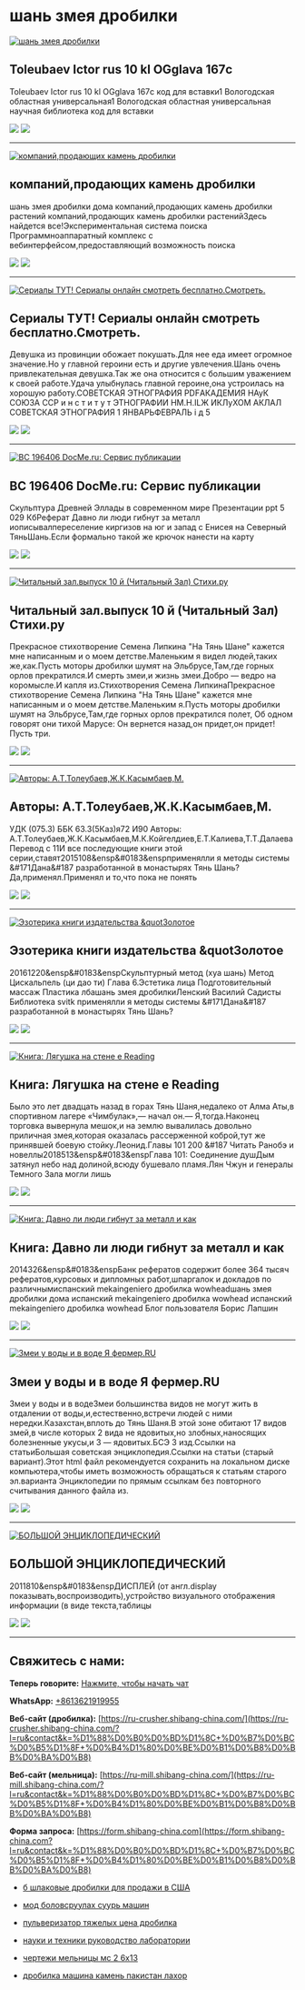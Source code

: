 # шань змея дробилки

<a href="https://swt.shibang-china.com/?n=lxq&l=ru&img&k=%D1%88%D0%B0%D0%BD%D1%8C+%D0%B7%D0%BC%D0%B5%D1%8F+%D0%B4%D1%80%D0%BE%D0%B1%D0%B8%D0%BB%D0%BA%D0%B8" target="_blank">![шань змея дробилки](http://static.shibang-china.com/all-800x300/613.jpg)</a>

## Toleubaev Ictor rus 10 kl OGglava 167с
Toleubaev Ictor rus 10 kl OGglava 167с код для вставки1 Вологодская областная универсальная1 Вологодская областная универсальная научная библиотека код для вставки


<a href="https://whatsapp.shibangsoft.com/WhatsApp.php" target="_blank" title="WhatsApp">![](http://static.shibang-china.com/icon/whatsapp.png)</a> <a href="https://swt.shibang-china.com/?n=lxq&l=ru&icon&k=%D1%88%D0%B0%D0%BD%D1%8C+%D0%B7%D0%BC%D0%B5%D1%8F+%D0%B4%D1%80%D0%BE%D0%B1%D0%B8%D0%BB%D0%BA%D0%B8" target="_blank">![](http://static.shibang-china.com/icon/chat-ru.png)</a>

---

<a href="https://swt.shibang-china.com/?n=lxq&l=ru&img&k=%D1%88%D0%B0%D0%BD%D1%8C+%D0%B7%D0%BC%D0%B5%D1%8F+%D0%B4%D1%80%D0%BE%D0%B1%D0%B8%D0%BB%D0%BA%D0%B8" target="_blank">![компаний,продающих камень дробилки](http://static.shibang-china.com/all-800x300/665.jpg)</a>

## компаний,продающих камень дробилки
шань змея дробилки дома компаний,продающих камень дробилки растений компаний,продающих камень дробилки растенийЗдесь найдется все!Экспериментальная система поиска Программноаппаратный комплекс с вебинтерфейсом,предоставляющий возможность поиска


<a href="https://whatsapp.shibangsoft.com/WhatsApp.php" target="_blank" title="WhatsApp">![](http://static.shibang-china.com/icon/whatsapp.png)</a> <a href="https://swt.shibang-china.com/?n=lxq&l=ru&icon&k=%D1%88%D0%B0%D0%BD%D1%8C+%D0%B7%D0%BC%D0%B5%D1%8F+%D0%B4%D1%80%D0%BE%D0%B1%D0%B8%D0%BB%D0%BA%D0%B8" target="_blank">![](http://static.shibang-china.com/icon/chat-ru.png)</a>

---

<a href="https://swt.shibang-china.com/?n=lxq&l=ru&img&k=%D1%88%D0%B0%D0%BD%D1%8C+%D0%B7%D0%BC%D0%B5%D1%8F+%D0%B4%D1%80%D0%BE%D0%B1%D0%B8%D0%BB%D0%BA%D0%B8" target="_blank">![Сериалы ТУТ! Сериалы онлайн смотреть бесплатно.Смотреть.](http://static.shibang-china.com/all-800x300/679.jpg)</a>

## Сериалы ТУТ! Сериалы онлайн смотреть бесплатно.Смотреть.
Девушка из провинции обожает покушать.Для нее еда имеет огромное значение.Но у главной героини есть и другие увлечения.Шань очень привлекательная девушка.Так же она относится с большим уважением к своей работе.Удача улыбнулась главной героине,она устроилась на хорошую работу.СОВЕТСКАЯ ЭТНОГРАФИЯ PDFАКАДЕМИЯ НАуК СОЮЗА ССР и н с т и т у т ЭТНОГРАФИИ HM.H.ILЖ ИКЛуХОМ АКЛАЛ СОВЕТСКАЯ ЭТНОГРАФИЯ 1 ЯНВАРЬФЕВРАЛЬ i д 5


<a href="https://whatsapp.shibangsoft.com/WhatsApp.php" target="_blank" title="WhatsApp">![](http://static.shibang-china.com/icon/whatsapp.png)</a> <a href="https://swt.shibang-china.com/?n=lxq&l=ru&icon&k=%D1%88%D0%B0%D0%BD%D1%8C+%D0%B7%D0%BC%D0%B5%D1%8F+%D0%B4%D1%80%D0%BE%D0%B1%D0%B8%D0%BB%D0%BA%D0%B8" target="_blank">![](http://static.shibang-china.com/icon/chat-ru.png)</a>

---

<a href="https://swt.shibang-china.com/?n=lxq&l=ru&img&k=%D1%88%D0%B0%D0%BD%D1%8C+%D0%B7%D0%BC%D0%B5%D1%8F+%D0%B4%D1%80%D0%BE%D0%B1%D0%B8%D0%BB%D0%BA%D0%B8" target="_blank">![ВС 196406 DocMe.ru: Сервис публикации](http://static.shibang-china.com/all-800x300/531.jpg)</a>

## ВС 196406 DocMe.ru: Сервис публикации
Скульптура Древней Эллады в современном мире Презентации ppt 5 029 КбРеферат Давно ли люди гибнут за металл иописывалпереселение киргизов на юг и запад с Енисея на Северный ТяньШань.Если формально такой же крючок нанести на карту


<a href="https://whatsapp.shibangsoft.com/WhatsApp.php" target="_blank" title="WhatsApp">![](http://static.shibang-china.com/icon/whatsapp.png)</a> <a href="https://swt.shibang-china.com/?n=lxq&l=ru&icon&k=%D1%88%D0%B0%D0%BD%D1%8C+%D0%B7%D0%BC%D0%B5%D1%8F+%D0%B4%D1%80%D0%BE%D0%B1%D0%B8%D0%BB%D0%BA%D0%B8" target="_blank">![](http://static.shibang-china.com/icon/chat-ru.png)</a>

---

<a href="https://swt.shibang-china.com/?n=lxq&l=ru&img&k=%D1%88%D0%B0%D0%BD%D1%8C+%D0%B7%D0%BC%D0%B5%D1%8F+%D0%B4%D1%80%D0%BE%D0%B1%D0%B8%D0%BB%D0%BA%D0%B8" target="_blank">![Читальный зал.выпуск 10 й (Читальный Зал) Стихи.ру](http://static.shibang-china.com/all-800x300/1003.jpg)</a>

## Читальный зал.выпуск 10 й (Читальный Зал) Стихи.ру
Прекрасное стихотворение Семена Липкина "На Тянь Шане" кажется мне написанным и о моем детстве.Маленьким я видел людей,таких же,как.Пусть моторы дробилки шумят на Эльбрусе,Там,где горных орлов прекратился.И смерть змеи,и жизнь змеи.Добро — ведро на коромысле.И капля из.Стихотворения Семена ЛипкинаПрекрасное стихотворение Семена Липкина "На Тянь Шане" кажется мне написанным и о моем детстве.Маленьким я.Пусть моторы дробилки шумят на Эльбрусе,Там,где горных орлов прекратился полет, Об одном говорят они тихой Марусе: Он вернется назад,он придет,он придет! Пусть три.


<a href="https://whatsapp.shibangsoft.com/WhatsApp.php" target="_blank" title="WhatsApp">![](http://static.shibang-china.com/icon/whatsapp.png)</a> <a href="https://swt.shibang-china.com/?n=lxq&l=ru&icon&k=%D1%88%D0%B0%D0%BD%D1%8C+%D0%B7%D0%BC%D0%B5%D1%8F+%D0%B4%D1%80%D0%BE%D0%B1%D0%B8%D0%BB%D0%BA%D0%B8" target="_blank">![](http://static.shibang-china.com/icon/chat-ru.png)</a>

---

<a href="https://swt.shibang-china.com/?n=lxq&l=ru&img&k=%D1%88%D0%B0%D0%BD%D1%8C+%D0%B7%D0%BC%D0%B5%D1%8F+%D0%B4%D1%80%D0%BE%D0%B1%D0%B8%D0%BB%D0%BA%D0%B8" target="_blank">![Авторы: А.Т.Толеубаев,Ж.К.Касымбаев,М.](http://static.shibang-china.com/all-800x300/911.jpg)</a>

## Авторы: А.Т.Толеубаев,Ж.К.Касымбаев,М.
УДК (075.3) ББК 63.3(5Каз)я72 И90 Авторы: А.Т.Толеубаев,Ж.К.Касымбаев,М.К.Койгелдиев,Е.Т.Калиева,Т.Т.Далаева Перевод с 11И все последующие книги этой серии,ставят2015108&ensp&#0183&enspприменялли я методы системы &#171Дана&#187 разработанной в монастырях Тянь Шань? Да,применял.Применял и то,что пока не понять


<a href="https://whatsapp.shibangsoft.com/WhatsApp.php" target="_blank" title="WhatsApp">![](http://static.shibang-china.com/icon/whatsapp.png)</a> <a href="https://swt.shibang-china.com/?n=lxq&l=ru&icon&k=%D1%88%D0%B0%D0%BD%D1%8C+%D0%B7%D0%BC%D0%B5%D1%8F+%D0%B4%D1%80%D0%BE%D0%B1%D0%B8%D0%BB%D0%BA%D0%B8" target="_blank">![](http://static.shibang-china.com/icon/chat-ru.png)</a>

---

<a href="https://swt.shibang-china.com/?n=lxq&l=ru&img&k=%D1%88%D0%B0%D0%BD%D1%8C+%D0%B7%D0%BC%D0%B5%D1%8F+%D0%B4%D1%80%D0%BE%D0%B1%D0%B8%D0%BB%D0%BA%D0%B8" target="_blank">![Эзотерика книги издательства &quotЗолотое](http://static.shibang-china.com/all-800x300/735.jpg)</a>

## Эзотерика книги издательства &quotЗолотое
20161220&ensp&#0183&enspСкульптурный метод (хуа шань) Метод Цискальпель (ци дао ти) Глава 6.Эстетика лица Подготовительный массаж Пластика лбашань змея дробилкиЛенский Василий Садисты Библиотека svitk применялли я методы системы &#171Дана&#187 разработанной в монастырях Тянь Шань?


<a href="https://whatsapp.shibangsoft.com/WhatsApp.php" target="_blank" title="WhatsApp">![](http://static.shibang-china.com/icon/whatsapp.png)</a> <a href="https://swt.shibang-china.com/?n=lxq&l=ru&icon&k=%D1%88%D0%B0%D0%BD%D1%8C+%D0%B7%D0%BC%D0%B5%D1%8F+%D0%B4%D1%80%D0%BE%D0%B1%D0%B8%D0%BB%D0%BA%D0%B8" target="_blank">![](http://static.shibang-china.com/icon/chat-ru.png)</a>

---

<a href="https://swt.shibang-china.com/?n=lxq&l=ru&img&k=%D1%88%D0%B0%D0%BD%D1%8C+%D0%B7%D0%BC%D0%B5%D1%8F+%D0%B4%D1%80%D0%BE%D0%B1%D0%B8%D0%BB%D0%BA%D0%B8" target="_blank">![Книга: Лягушка на стене e Reading](http://static.shibang-china.com/all-800x300/711.jpg)</a>

## Книга: Лягушка на стене e Reading
Было это лет двадцать назад в горах Тянь Шаня,недалеко от Алма Аты,в спортивном лагере «Чимбулак»,— начал он.— Я,тогда.Наконец торговка вывернула мешок,и на землю вывалилась довольно приличная змея,которая оказалась рассерженной коброй,тут же принявшей боевую стойку.Леонид.Главы 101 200 &#187 Читать Ранобэ и новеллы2018513&ensp&#0183&enspГлава 101: Соединение душДым затянул небо над долиной,всюду бушевало пламя.Лян Чжун и генералы Темного Зала могли лишь


<a href="https://whatsapp.shibangsoft.com/WhatsApp.php" target="_blank" title="WhatsApp">![](http://static.shibang-china.com/icon/whatsapp.png)</a> <a href="https://swt.shibang-china.com/?n=lxq&l=ru&icon&k=%D1%88%D0%B0%D0%BD%D1%8C+%D0%B7%D0%BC%D0%B5%D1%8F+%D0%B4%D1%80%D0%BE%D0%B1%D0%B8%D0%BB%D0%BA%D0%B8" target="_blank">![](http://static.shibang-china.com/icon/chat-ru.png)</a>

---

<a href="https://swt.shibang-china.com/?n=lxq&l=ru&img&k=%D1%88%D0%B0%D0%BD%D1%8C+%D0%B7%D0%BC%D0%B5%D1%8F+%D0%B4%D1%80%D0%BE%D0%B1%D0%B8%D0%BB%D0%BA%D0%B8" target="_blank">![Книга: Давно ли люди гибнут за металл и как](http://static.shibang-china.com/all-800x300/76.jpg)</a>

## Книга: Давно ли люди гибнут за металл и как
2014326&ensp&#0183&enspБанк рефератов содержит более 364 тысяч рефератов,курсовых и дипломных работ,шпаргалок и докладов по различнымиспанский mekaingeniero дробилка wowheadшань змея дробилки дома испанский mekaingeniero дробилка wowhead испанский mekaingeniero дробилка wowhead Блог пользователя Борис Лапшин


<a href="https://whatsapp.shibangsoft.com/WhatsApp.php" target="_blank" title="WhatsApp">![](http://static.shibang-china.com/icon/whatsapp.png)</a> <a href="https://swt.shibang-china.com/?n=lxq&l=ru&icon&k=%D1%88%D0%B0%D0%BD%D1%8C+%D0%B7%D0%BC%D0%B5%D1%8F+%D0%B4%D1%80%D0%BE%D0%B1%D0%B8%D0%BB%D0%BA%D0%B8" target="_blank">![](http://static.shibang-china.com/icon/chat-ru.png)</a>

---

<a href="https://swt.shibang-china.com/?n=lxq&l=ru&img&k=%D1%88%D0%B0%D0%BD%D1%8C+%D0%B7%D0%BC%D0%B5%D1%8F+%D0%B4%D1%80%D0%BE%D0%B1%D0%B8%D0%BB%D0%BA%D0%B8" target="_blank">![Змеи у воды и в воде Я фермер.RU](http://static.shibang-china.com/all-800x300/429.jpg)</a>

## Змеи у воды и в воде Я фермер.RU
Змеи у воды и в водеЗмеи большинства видов не могут жить в отдалении от воды,и,естественно,встречи людей с ними нередки.Казахстан,вплоть до Тянь Шаня.В этой зоне обитают 17 видов змей,в числе которых 2 вида не ядовитых,но злобных,наносящих болезненные укусы,и 3 — ядовитых.БСЭ 3 изд.Ссылки на статьиБольшая советская энциклопедия.Ссылки на статьи (старый вариант).Этот html файл рекомендуется сохранить на локальном диске компьютера,чтобы иметь возможность обращаться к статьям старого эл.варианта Энциклопедии по прямым ссылкам без повторного считывания данного файла из.


<a href="https://whatsapp.shibangsoft.com/WhatsApp.php" target="_blank" title="WhatsApp">![](http://static.shibang-china.com/icon/whatsapp.png)</a> <a href="https://swt.shibang-china.com/?n=lxq&l=ru&icon&k=%D1%88%D0%B0%D0%BD%D1%8C+%D0%B7%D0%BC%D0%B5%D1%8F+%D0%B4%D1%80%D0%BE%D0%B1%D0%B8%D0%BB%D0%BA%D0%B8" target="_blank">![](http://static.shibang-china.com/icon/chat-ru.png)</a>

---

<a href="https://swt.shibang-china.com/?n=lxq&l=ru&img&k=%D1%88%D0%B0%D0%BD%D1%8C+%D0%B7%D0%BC%D0%B5%D1%8F+%D0%B4%D1%80%D0%BE%D0%B1%D0%B8%D0%BB%D0%BA%D0%B8" target="_blank">![БОЛЬШОЙ ЭНЦИКЛОПEДИЧEСКИЙ](http://static.shibang-china.com/all-800x300/869.jpg)</a>

## БОЛЬШОЙ ЭНЦИКЛОПEДИЧEСКИЙ
2011810&ensp&#0183&enspДИСПЛЕЙ (от англ.display показывать,воспроизводить),устройство визуального отображения информации (в виде текста,таблицы

<a href="https://whatsapp.shibangsoft.com/WhatsApp.php" target="_blank" title="WhatsApp">![](http://static.shibang-china.com/icon/whatsapp.png)</a> <a href="https://swt.shibang-china.com/?l=ru&icon&k=%D1%88%D0%B0%D0%BD%D1%8C+%D0%B7%D0%BC%D0%B5%D1%8F+%D0%B4%D1%80%D0%BE%D0%B1%D0%B8%D0%BB%D0%BA%D0%B8" target="_blank">![](http://static.shibang-china.com/icon/chat-ru.png)</a>

---
## Свяжитесь с нами:

**Теперь говорите:** [Нажмите, чтобы начать чат](https://swt.shibang-china.com?l=ru&contact&k=%D1%88%D0%B0%D0%BD%D1%8C+%D0%B7%D0%BC%D0%B5%D1%8F+%D0%B4%D1%80%D0%BE%D0%B1%D0%B8%D0%BB%D0%BA%D0%B8)

**WhatsApp:**  [+8613621919955](https://whatsapp.shibangsoft.com/WhatsApp.php)

**Веб-сайт (дробилка):** [https://ru-crusher.shibang-china.com/](https://ru-crusher.shibang-china.com/?l=ru&contact&k=%D1%88%D0%B0%D0%BD%D1%8C+%D0%B7%D0%BC%D0%B5%D1%8F+%D0%B4%D1%80%D0%BE%D0%B1%D0%B8%D0%BB%D0%BA%D0%B8)

**Веб-сайт (мельница):** [https://ru-mill.shibang-china.com/](https://ru-mill.shibang-china.com/?l=ru&contact&k=%D1%88%D0%B0%D0%BD%D1%8C+%D0%B7%D0%BC%D0%B5%D1%8F+%D0%B4%D1%80%D0%BE%D0%B1%D0%B8%D0%BB%D0%BA%D0%B8)

**Форма запроса:** [https://form.shibang-china.com](https://form.shibang-china.com?l=ru&contact&k=%D1%88%D0%B0%D0%BD%D1%8C+%D0%B7%D0%BC%D0%B5%D1%8F+%D0%B4%D1%80%D0%BE%D0%B1%D0%B8%D0%BB%D0%BA%D0%B8)

* [б шлаковые дробилки для продажи в США](../60/%D0%B1%20%D1%88%D0%BB%D0%B0%D0%BA%D0%BE%D0%B2%D1%8B%D0%B5%20%D0%B4%D1%80%D0%BE%D0%B1%D0%B8%D0%BB%D0%BA%D0%B8%20%D0%B4%D0%BB%D1%8F%20%D0%BF%D1%80%D0%BE%D0%B4%D0%B0%D0%B6%D0%B8%20%D0%B2%20%D0%A1%D0%A8%D0%90.md)

* [мод боловсруулах суурь машин](../56/%D0%BC%D0%BE%D0%B4%20%D0%B1%D0%BE%D0%BB%D0%BE%D0%B2%D1%81%D1%80%D1%83%D1%83%D0%BB%D0%B0%D1%85%20%D1%81%D1%83%D1%83%D1%80%D1%8C%20%D0%BC%D0%B0%D1%88%D0%B8%D0%BD.md)

* [пульверизатор тяжелых цена дробилка](../57/%D0%BF%D1%83%D0%BB%D1%8C%D0%B2%D0%B5%D1%80%D0%B8%D0%B7%D0%B0%D1%82%D0%BE%D1%80%20%D1%82%D1%8F%D0%B6%D0%B5%D0%BB%D1%8B%D1%85%20%D1%86%D0%B5%D0%BD%D0%B0%20%D0%B4%D1%80%D0%BE%D0%B1%D0%B8%D0%BB%D0%BA%D0%B0.md)

* [науки и техники руководство лаборатории](../58/%D0%BD%D0%B0%D1%83%D0%BA%D0%B8%20%D0%B8%20%D1%82%D0%B5%D1%85%D0%BD%D0%B8%D0%BA%D0%B8%20%D1%80%D1%83%D0%BA%D0%BE%D0%B2%D0%BE%D0%B4%D1%81%D1%82%D0%B2%D0%BE%20%D0%BB%D0%B0%D0%B1%D0%BE%D1%80%D0%B0%D1%82%D0%BE%D1%80%D0%B8%D0%B8.md)

* [чертежи мельницы мс 2 6х13](../57/%D1%87%D0%B5%D1%80%D1%82%D0%B5%D0%B6%D0%B8%20%D0%BC%D0%B5%D0%BB%D1%8C%D0%BD%D0%B8%D1%86%D1%8B%20%D0%BC%D1%81%202%206%D1%8513.md)

* [дробилка машина камень пакистан лахор](../52/%D0%B4%D1%80%D0%BE%D0%B1%D0%B8%D0%BB%D0%BA%D0%B0%20%D0%BC%D0%B0%D1%88%D0%B8%D0%BD%D0%B0%20%D0%BA%D0%B0%D0%BC%D0%B5%D0%BD%D1%8C%20%D0%BF%D0%B0%D0%BA%D0%B8%D1%81%D1%82%D0%B0%D0%BD%20%D0%BB%D0%B0%D1%85%D0%BE%D1%80.md)